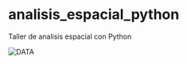 # analisis_espacial_python
Taller de analisis espacial con Python

![DATA](https://drive.google.com/open?id=1bKcgoXCCmFMftOqNxeE6p8ueJ0RbcsXt)
